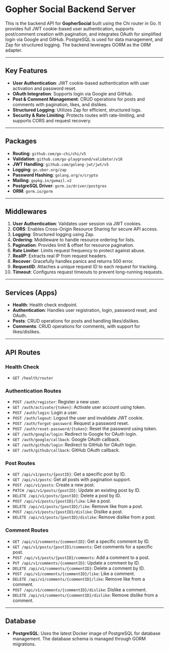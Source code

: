 # Gopher Social Backend Server

This is the backend API for **GopherSocial** built using the Chi router in Go. It provides full JWT cookie-based user authentication, supports post/comment creation with pagination, and integrates OAuth for simplified login via Google and GitHub. PostgreSQL is used for data management, and Zap for structured logging. The backend leverages GORM as the ORM adapter.

---

## Key Features

- **User Authentication**: JWT cookie-based authentication with user activation and password reset.
- **OAuth Integration**: Supports login via Google and GitHub.
- **Post & Comment Management**: CRUD operations for posts and comments with pagination, likes, and dislikes.
- **Structured Logging**: Utilizes Zap for efficient, structured logs.
- **Security & Rate Limiting**: Protects routes with rate-limiting, and supports CORS and request recovery.

---

## Packages

- **Routing**: `github.com/go-chi/chi/v5`
- **Validation**: `github.com/go-playground/validator/v10`
- **JWT Handling**: `github.com/golang-jwt/jwt/v5`
- **Logging**: `go.uber.org/zap`
- **Password Hashing**: `golang.org/x/crypto`
- **Mailing**: `gopkg.in/gomail.v2`
- **PostgreSQL Driver**: `gorm.io/driver/postgres`
- **ORM**: `gorm.io/gorm`

---

## Middlewares

1. **User Authentication**: Validates user session via JWT cookies.
2. **CORS**: Enables Cross-Origin Resource Sharing for secure API access.
3. **Logging**: Structured logging using Zap.
4. **Ordering**: Middleware to handle resource ordering for lists.
5. **Pagination**: Provides limit & offset for resource pagination.
6. **Rate Limiter**: Limits request frequency to protect against abuse.
7. **RealIP**: Extracts real IP from request headers.
8. **Recover**: Gracefully handles panics and returns 500 error.
9. **RequestID**: Attaches a unique request ID to each request for tracking.
10. **Timeout**: Configures request timeouts to prevent long-running requests.

---

## Services (Apps)

- **Health**: Health check endpoint.
- **Authentication**: Handles user registration, login, password reset, and OAuth.
- **Posts**: CRUD operations for posts and handling likes/dislikes.
- **Comments**: CRUD operations for comments, with support for likes/dislikes.

---

## API Routes

### Health Check

- `GET /health/router`

### Authentication Routes

- `POST /auth/register`: Register a new user.
- `GET /auth/activate/{token}`: Activate user account using token.
- `POST /auth/login`: Login a user.
- `POST /auth/logout`: Logout the user and invalidate JWT cookie.
- `POST /auth/forgot-password`: Request a password reset.
- `POST /auth/reset-password/{token}`: Reset the password using token.
- `GET /auth/google/login`: Redirect to Google for OAuth login.
- `GET /auth/google/callback`: Google OAuth callback.
- `GET /auth/github/login`: Redirect to GitHub for OAuth login.
- `GET /auth/github/callback`: GitHub OAuth callback.

### Post Routes

- `GET /api/v1/posts/{postID}`: Get a specific post by ID.
- `GET /api/v1/posts`: Get all posts with pagination support.
- `POST /api/v1/posts`: Create a new post.
- `PATCH /api/v1/posts/{postID}`: Update an existing post by ID.
- `DELETE /api/v1/posts/{postID}`: Delete a post by ID.
- `POST /api/v1/posts/{postID}/like`: Like a post.
- `DELETE /api/v1/posts/{postID}/like`: Remove like from a post.
- `POST /api/v1/posts/{postID}/dislike`: Dislike a post.
- `DELETE /api/v1/posts/{postID}/dislike`: Remove dislike from a post.

### Comment Routes

- `GET /api/v1/comments/{commentID}`: Get a specific comment by ID.
- `GET /api/v1/posts/{postID}/comments`: Get comments for a specific post.
- `POST /api/v1/posts/{postID}/comments`: Add a comment to a post.
- `PUT /api/v1/comments/{commentID}`: Update a comment by ID.
- `DELETE /api/v1/comments/{commentID}`: Delete a comment by ID.
- `POST /api/v1/comments/{commentID}/like`: Like a comment.
- `DELETE /api/v1/comments/{commentID}/like`: Remove like from a comment.
- `POST /api/v1/comments/{commentID}/dislike`: Dislike a comment.
- `DELETE /api/v1/comments/{commentID}/dislike`: Remove dislike from a comment.

---

## Database

- **PostgreSQL**: Uses the latest Docker image of PostgreSQL for database management. The database schema is managed through GORM migrations.
